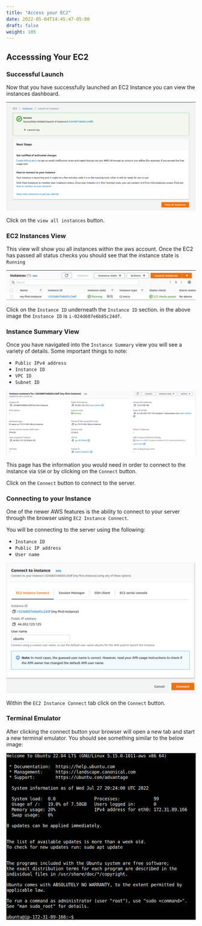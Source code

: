 ```yaml
---
title: "Access your EC2"
date: 2022-05-04T14:45:47-05:00
draft: false
weight: 105
---
```


## Accesssing Your EC2

### Successful Launch

Now that you have successfully launched an EC2 Instance you can view the instances dashboard.

![successful-launch](pictures/successful-launch.png?classes=border)

Click on the `view all instances` button.

### EC2 Instances View

This view will show you all instances within the aws account. Once the EC2 has passed all status checks you should see that the instance state is `Running`

![instances-view](pictures/instances-view.png?classes=border)

Click on the `Instance ID` underneath the `Instance ID` section. in the above image the `Instance ID` is `i-024d607e6b85c24df`.

### Instance Summary View

Once you have navigated into the `Instance Summary` view you will see a variety of details. Some important things to note:
- `Public IPv4 address`
- `Instance ID`
- `VPC ID`
- `Subnet ID`

![instance-dashboard](pictures/instance-dashboard.png?classes=border)

This page has the information you would need in order to connect to the instance via `SSH` or by clicking on the `Connect` button.

Click on the `Connect` button to connect to the server.

### Connecting to your Instance

One of the newer AWS features is the ability to connect to your server through the browser using `EC2 Instance Connect`.

You will be connecting to the server using the following:
- `Instance ID`
- `Public IP address`
- `User name`

![connect-to-instance](pictures/connect-to-instance.png?classes=border)

Within the `EC2 Instance Connect` tab click on the `Connect` button.

### Terminal Emulator

After clicking the connect button your browser will open a new tab and start a new terminal emulator. You should see something similar to the below image:

![browser-connect](pictures/browser-connect.png?classes=border)
